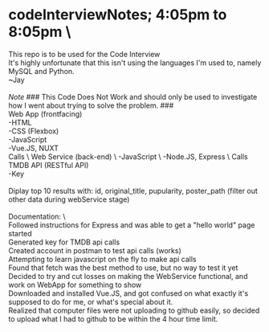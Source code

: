 # codeInterviewNotes; 4:05pm to 8:05pm \
This repo is to be used for the Code Interview \
It's highly unfortunate that this isn't using the languages I'm used to, namely MySQL and Python. \
~Jay \
\
*Note* ### This Code Does Not Work and should only be used to investigate how I went about trying to solve the problem. ###
\
Web App (frontfacing) \
 -HTML  \
 -CSS (Flexbox) \
 -JavaScript \
    -Vue.JS, NUXT \
Calls \ 
Web Service (back-end) \ 
 -JavaScript \ 
   -Node.JS, Express \ 
Calls \
TMDB API (RESTful API) \
 -Key \
\
Diplay top 10 results with: id, original_title, pupularity, poster_path (filter out other data during webService stage) \
\
Documentation: \         
Followed instructions for Express and was able to get a "hello world" page started \
Generated key for TMDB api calls \
Created account in postman to test api calls (works) \
Attempting to learn javascript on the fly to make api calls \
Found that fetch was the best method to use, but no way to test it yet \
Decided to try and cut losses on making the WebService functional, and work on WebApp for something to show \
Downloaded and installed Vue.JS, and got confused on what exactly it's supposed to do for me, or what's special about it. \
Realized that computer files were not uploading to github easily, so decided to upload what I had to github to be within the 4 hour time limit.
